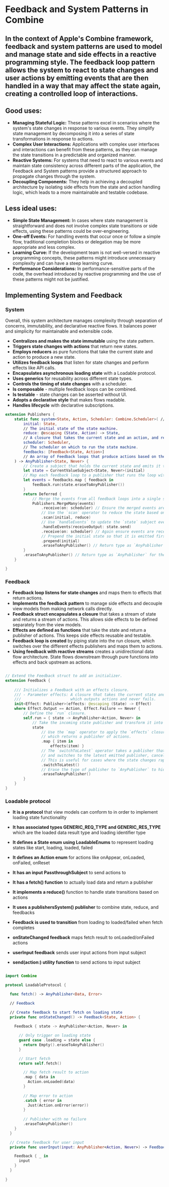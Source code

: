 # Feedback and System Patterns in Combine

## In the context of Apple's Combine framework, feedback and system patterns are used to model and manage state and side effects in a reactive programming style. The feedback loop pattern allows the system to react to state changes and user actions by emitting events that are then handled in a way that may affect the state again, creating a controlled loop of interactions.

## Good uses:


- **Managing Stateful Logic:** These patterns excel in scenarios where the system's state changes in response to various events. They simplify state management by decomposing it into a series of state transformations in response to actions.
- **Complex User Interactions:** Applications with complex user interfaces and interactions can benefit from these patterns, as they can manage the state transitions in a predictable and organized manner.
- **Reactive Systems:** For systems that need to react to various events and maintain state consistency across different parts of the application, the Feedback and System patterns provide a structured approach to propagate changes through the system.
- **Decoupling Components:** They help in achieving a decoupled architecture by isolating side effects from the state and action handling logic, which leads to a more maintainable and testable codebase.

## Less ideal uses:

- **Simple State Management:** In cases where state management is straightforward and does not involve complex state transitions or side effects, using these patterns could be over-engineering.
- **One-off Events:** For handling events that occur once or follow a simple flow, traditional completion blocks or delegation may be more appropriate and less complex.
- **Learning Curve:** If the development team is not well-versed in reactive programming concepts, these patterns might introduce unnecessary complexity and can have a steep learning curve.
- **Performance Considerations:** In performance-sensitive parts of the code, the overhead introduced by reactive programming and the use of these patterns might not be justified.


## Implementing System and Feedback

### System

Overall, this system architecture manages complexity through separation of concerns, immutability, and declarative reactive flows. It balances power and simplicity for maintainable and extensible code.

- **Centralizes and makes the state immutable** using the state pattern.
- **Triggers state changes with actions** that return new states.
- **Employs reducers** as pure functions that take the current state and action to produce a new state.
- **Utilizes feedback loops** that listen for state changes and perform effects like API calls.
- **Encapsulates asynchronous loading state** with a Loadable protocol.
- **Uses generics** for reusability across different state types.
- **Controls the timing of state changes** with a scheduler.
- **Is composable** - multiple feedback loops can be combined.
- **Is testable** - state changes can be asserted without UI.
- **Adopts a declarative style** that makes flows readable.
- **Handles lifecycle** with declarative subscriptions.

```swift
extension Publishers {
    static func system<State, Action, Scheduler: Combine.Scheduler>( // A publisher that emits the current state of the state machine.
        initial: State,
        // The initial state of the state machine.
        reduce: @escaping (State, Action) -> State,
        // A closure that takes the current state and an action, and returns the new state.
        scheduler: Scheduler,
        // The scheduler on which to run the state machine.
        feedbacks: [Feedback<State, Action>]
        // An array of Feedback loops that produce actions based on the current state.
    ) -> AnyPublisher<State, Never> {
        // Create a subject that holds the current state and emits it to its subscribers.
        let state = CurrentValueSubject<State, Never>(initial)
        // Map each feedback loop to a publisher that runs the loop with the current state.
        let events = feedbacks.map { feedback in
            feedback.run(state.eraseToAnyPublisher())
        }
        return Deferred {
            // Merge the events from all feedback loops into a single stream of actions.
            Publishers.MergeMany(events)
                .receive(on: scheduler) // Ensure the merged events are received on the specified scheduler.
                // Use the `scan` operator to reduce the state based on the incoming actions.
                .scan(initial, reduce)
                // Use `handleEvents` to update the `state` subject every time a new state is produced.
                .handleEvents(receiveOutput: state.send)
                .receive(on: scheduler) // Again ensure events are received on the scheduler.
                // Prepend the initial state so that it is emitted first.
                .prepend(initial)
                .eraseToAnyPublisher() // Return type as `AnyPublisher` to hide implementation details.
        }
        .eraseToAnyPublisher() // Return type as `AnyPublisher` for the deferred publisher.
    }

}
```

### Feedback

- **Feedback loop listens for state changes** and maps them to effects that return actions.
- **Implements the feedback pattern** to manage side effects and decouple view models from making network calls directly.
- **Feedback struct encapsulates a closure** that takes a stream of state and returns a stream of actions. This allows side effects to be defined separately from the view models.
- **Effects are defined as functions** that take the state and return a publisher of actions. This keeps side effects reusable and testable.
- **Feedback loop is created** by piping state into the run closure, which switches over the different effects publishers and maps them to actions.
- **Using feedback with reactive streams** creates a unidirectional data flow architecture. State flows downstream through pure functions into effects and back upstream as actions.

```swift

// Extend the Feedback struct to add an initializer.
extension Feedback {
    
    /// Initializes a Feedback with an effects closure.
    /// - Parameter effects: A closure that takes the current state and returns an effect as a publisher,
    ///                      which outputs actions and never fails.
    init<Effect: Publisher>(effects: @escaping (State) -> Effect)
    where Effect.Output == Action, Effect.Failure == Never {
        // Define the `run` closure.
        self.run = { state -> AnyPublisher<Action, Never> in
            // Take the incoming state publisher and transform it into a new publisher of actions.
            state
                // Use the `map` operator to apply the `effects` closure to each emitted state,
                // which returns a publisher of actions.
                .map { item in
                    effects(item) }
                // The `switchToLatest` operator takes a publisher that emits publishers (like the one we get from `map`)
                // and switches to the latest emitted publisher, cancelling the subscription to the previous one.
                // This is useful for cases where the state changes rapidly and you only care about the latest state.
                .switchToLatest()
                // Erase the type of publisher to `AnyPublisher` to hide implementation details.
                .eraseToAnyPublisher()
        }
    }
}
```

### Loadable protocol

- **It is a protocol** that view models can conform to in order to implement loading state functionality

- **It has associated types GENERIC_REQ_TYPE and GENERIC_RES_TYPE** which are the loaded data result type and loading identifier type

- **It defines a State enum using LoadableEnums** to represent loading states like start, loading, loaded, failed

- **It defines an Action enum** for actions like onAppear, onLoaded, onFailed, onReset

- **It has an input PassthroughSubject** to send actions to

- **It has a fetch() function** to actually load data and return a publisher

- **It implements a reduce()** function to handle state transitions based on actions

- **It uses a publishersSystem() publisher** to combine state, reduce, and feedbacks

- **Feedback is used to transition** from loading to loaded/failed when fetch completes

- **onStateChanged feedback** maps fetch result to onLoaded/onFailed actions

- **userInput feedback** sends user input actions from input subject

- **send(action:) utility function** to send actions to input subject


```swift

import Combine

protocol LoadableProtocol {

  func fetch() -> AnyPublisher<Data, Error>

  // Feedback

  // Create feedback to start fetch on loading state
  private func onStateChanged() -> Feedback<State, Action> {
    
    Feedback { state -> AnyPublisher<Action, Never> in

      // Only trigger on loading state
      guard case .loading = state else { 
        return Empty().eraseToAnyPublisher() 
      }

      // Start fetch
      return self.fetch()

        // Map fetch result to action
        .map { data in
          Action.onLoaded(data) 
        }
        
        // Map error to action
        .catch { error in
          Just(Action.onError(error))
        }
        
        // Publisher with no failure
        .eraseToAnyPublisher()
    }
  }

  // Create feedback for user input
  private func userInput(input: AnyPublisher<Action, Never>) -> Feedback<State, Action> {

    Feedback { _ in
      input 
    }
  }
  
}
```






